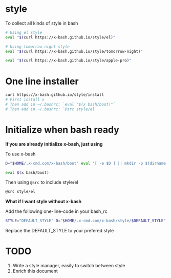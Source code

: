 # style

To collect all kinds of style in bash

```bash
# Using el style
eval "$(curl https://x-bash.github.io/style/el)"

# Using tomorrow night style
eval "$(curl https://x-bash.github.io/style/tomorrow-night)"

eval "$(curl https://x-bash.github.io/style/apple-pro)"
```

# One line installer

```bash
curl https://x-bash.github.io/style/install
# First install x
# Then add in ~/.bashrc: `eval "$(x bash/boot)"`
# Then add in ~/.bashrc: `@src style/el`
```

# Initialize when bash ready

**If you are already initialize x-bash, just using**

To use x-bash

```bash
D="$HOME/.x-cmd.com/x-bash/boot" eval '[ -e $D ] || mkdir -p $(dirname $D) && curl "https://x-bash.github.io/boot" >$D && source $D'
```

```bash
eval $(x bash/boot)
```

Then using `@src` to include style/el

```bash
@src style/el
```

**What if I want style without x-bash**

Add the following one-line-code in your bash_rc

```bash
STYLE="DEFAULT_STYLE" D="$HOME/.x-cmd.com/x-bash/style/$DEFAULT_STYLE" eval '[ -e $D ] || mkdir -p $(dirname $D) && curl "https://x-bash.github.io/style/$DEFAULT_STYLE" >$D && source $D'
```

Replace the DEFAULT_STYLE to your prefered style


# TODO

1. Write a style manager, easily to switch between style
2. Enrich this document

